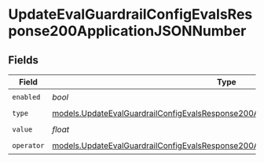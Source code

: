 # UpdateEvalGuardrailConfigEvalsResponse200ApplicationJSONNumber


## Fields

| Field                                                                                                                                                                        | Type                                                                                                                                                                         | Required                                                                                                                                                                     | Description                                                                                                                                                                  |
| ---------------------------------------------------------------------------------------------------------------------------------------------------------------------------- | ---------------------------------------------------------------------------------------------------------------------------------------------------------------------------- | ---------------------------------------------------------------------------------------------------------------------------------------------------------------------------- | ---------------------------------------------------------------------------------------------------------------------------------------------------------------------------- |
| `enabled`                                                                                                                                                                    | *bool*                                                                                                                                                                       | :heavy_check_mark:                                                                                                                                                           | N/A                                                                                                                                                                          |
| `type`                                                                                                                                                                       | [models.UpdateEvalGuardrailConfigEvalsResponse200ApplicationJSONResponseBody32Type](../models/updateevalguardrailconfigevalsresponse200applicationjsonresponsebody32type.md) | :heavy_check_mark:                                                                                                                                                           | N/A                                                                                                                                                                          |
| `value`                                                                                                                                                                      | *float*                                                                                                                                                                      | :heavy_check_mark:                                                                                                                                                           | N/A                                                                                                                                                                          |
| `operator`                                                                                                                                                                   | [models.UpdateEvalGuardrailConfigEvalsResponse200ApplicationJSONOperator](../models/updateevalguardrailconfigevalsresponse200applicationjsonoperator.md)                     | :heavy_check_mark:                                                                                                                                                           | N/A                                                                                                                                                                          |